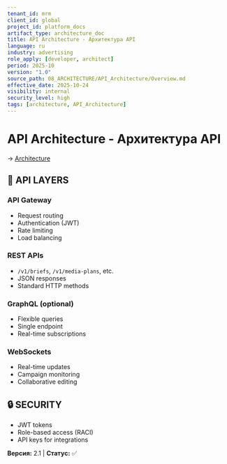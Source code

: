 ```yaml
---
tenant_id: mrm
client_id: global
project_id: platform_docs
artifact_type: architecture_doc
title: API Architecture - Архитектура API
language: ru
industry: advertising
role_apply: [developer, architect]
period: 2025-10
version: "1.0"
source_path: 08_ARCHITECTURE/API_Architecture/Overview.md
effective_date: 2025-10-24
visibility: internal
security_level: high
tags: [architecture, API_Architecture]
---
```


# API Architecture - Архитектура API

→ [Architecture](../_README.md)

## 🎯 API LAYERS

### API Gateway
- Request routing
- Authentication (JWT)
- Rate limiting
- Load balancing

### REST APIs
- `/v1/briefs`, `/v1/media-plans`, etc.
- JSON responses
- Standard HTTP methods

### GraphQL (optional)
- Flexible queries
- Single endpoint
- Real-time subscriptions

### WebSockets
- Real-time updates
- Campaign monitoring
- Collaborative editing

## 🔒 SECURITY
- JWT tokens
- Role-based access (RACI)
- API keys for integrations

**Версия:** 2.1 | **Статус:** ✅


